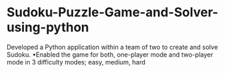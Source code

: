 # Sudoku-Puzzle-Game-and-Solver-using-python
Developed a Python application within a team of two to create and solve Sudoku.         •Enabled the game for both, one-player mode and two-player mode in 3 difficulty modes; easy, medium, hard
